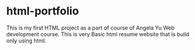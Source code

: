# html-portfolio
This is my first HTML project as a part of course of Angela Yu Web development course. This is very Basic html resume website that is build only using html. 
